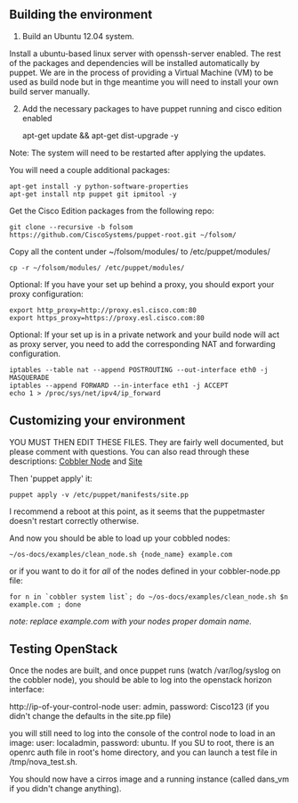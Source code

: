 Building the environment
------------------------

1) Build an Ubuntu 12.04 system.

Install a ubuntu-based linux server with openssh-server enabled. The rest of the packages and dependencies will
be installed automatically by puppet. We are in the process of providing a Virtual Machine (VM) to be used as
build node but in thge meantime you will need to install your own build server manually.

2) Add the necessary packages to have puppet running and cisco edition enabled

	apt-get update && apt-get dist-upgrade -y

Note: The system will need to be restarted after applying the updates.

You will need a couple additional packages:

	apt-get install -y python-software-properties
	apt-get install ntp puppet git ipmitool -y

Get the Cisco Edition packages from the following repo:

	git clone --recursive -b folsom https://github.com/CiscoSystems/puppet-root.git ~/folsom/

Copy all the content under ~/folsom/modules/ to /etc/puppet/modules/

	cp -r ~/folsom/modules/ /etc/puppet/modules/

Optional: If you have your set up behind a proxy, you should export your proxy configuration:

	export http_proxy=http://proxy.esl.cisco.com:80
	export https_proxy=https://proxy.esl.cisco.com:80

Optional: If your set up is in a private network and your build node will act as proxy server, you need to add
the corresponding NAT and forwarding configuration.

	iptables --table nat --append POSTROUTING --out-interface eth0 -j MASQUERADE
	iptables --append FORWARD --in-interface eth1 -j ACCEPT
	echo 1 > /proc/sys/net/ipv4/ip_forward


Customizing your environment
------------------------


YOU MUST THEN EDIT THESE FILES.  They are fairly well documented, but please comment with questions. You can also 
read through these descriptions: [Cobbler Node](https://github.com/CiscoSystems/folsom-manifests/blob/simple-multi-node/Cobbler-Node.md)  and [Site](https://github.com/CiscoSystems/folsom-manifests/blob/simple-multi-node/Site.md)

Then 'puppet apply' it:

	puppet apply -v /etc/puppet/manifests/site.pp

I recommend a reboot at this point, as it seems that the puppetmaster doesn't restart correctly otherwise.

And now you should be able to load up your cobbled nodes:

	~/os-docs/examples/clean_node.sh {node_name} example.com

or if you want to do it for _all_ of the nodes defined in your cobbler-node.pp file:

	for n in `cobbler system list`; do ~/os-docs/examples/clean_node.sh $n example.com ; done

_note: replace example.com with your nodes proper domain name._

Testing OpenStack
-----------------

Once the nodes are built, and once puppet runs (watch /var/log/syslog on the cobbler node), you should be able to 
log into the openstack horizon interface:

http://ip-of-your-control-node
user: admin, password: Cisco123 (if you didn't change the defaults in the site.pp file)

you will still need to log into the console of the control node to load in an image:
user: localadmin, password: ubuntu.  If you SU to root, there is an openrc auth file in root's home directory, and
 you can launch a test file in /tmp/nova_test.sh.

You should now have a cirros image and a running instance (called dans_vm if you didn't change anything).


